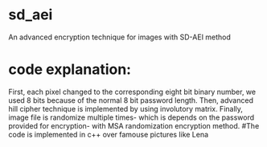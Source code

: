 # sd_aei
An advanced encryption technique for images with SD-AEI method
# code explanation: 
First, each pixel changed to the corresponding eight bit binary number, we used 8 bits because of the normal 8 bit password length. Then, advanced hill cipher technique is implemented by using involutory matrix. Finally, image file is randomize multiple times- which is depends on the password provided for encryption- with MSA randomization encryption method.
#The code is implemented in c++ over famouse pictures like Lena

